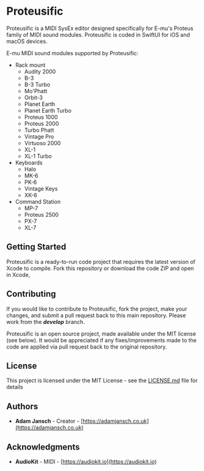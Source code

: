 # Proteusific

Proteusific is a MIDI SysEx editor designed specifically for E-mu's Proteus family of MIDI sound modules. Proteusific is coded in SwiftUI for iOS and macOS devices.

E-mu MIDI sound modules supported by Proteusific:

* Rack mount
	* Audity 2000
	* B-3
	* B-3 Turbo
	* Mo'Phatt
	* Orbit-3
	* Planet Earth
	* Planet Earth Turbo
	* Proteus 1000
	* Proteus 2000
	* Turbo Phatt
	* Vintage Pro
	* Virtuoso 2000
	* XL-1
	* XL-1 Turbo
* Keyboards
	* Halo
	* MK-6
	* PK-6
	* Vintage Keys
	* XK-6
* Command Station
	* MP-7
	* Proteus 2500
	* PX-7
	* XL-7

## Getting Started

Proteusific is a ready-to-run code project that requires the latest version of Xcode to compile. Fork this repository or download the code ZIP and open in Xcode, 

## Contributing

If you would like to contribute to Proteusific, fork the project, make your changes, and submit a pull request back to this main repository. Please work from the ***develop*** branch.

Proteusific is an open source project, made available under the MIT license (see below). It would be appreciated if any fixes/improvements made to the code are applied via pull request back to the original repository.

## License

This project is licensed under the MIT License - see the [LICENSE.md](LICENSE.md) file for details

## Authors

* **Adam Jansch** - Creator - [https://adamjansch.co.uk](https://adamjansch.co.uk)

## Acknowledgments

* **AudioKit** - MIDI - [https://audiokit.io](https://audiokit.io)